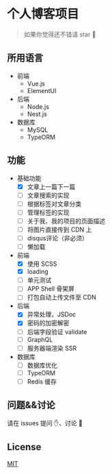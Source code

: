 # 个人博客项目

> 如果你觉得还不错请 star 🌟 

## 所用语言

- 前端
  - Vue.js
  - ElementUI
- 后端
  - Node.js
  - Nest.js
- 数据库
  - MySQL
  - TypeORM

## 功能

- 基础功能
  - [x] 文章上一篇下一篇
  - [ ] 文章搜索的实现
  - [ ] 根据标签对文章分类
  - [ ] 管理标签的实现
  - [ ] 关于我、我的项目的页面描述
  - [ ] 将图片直接传到 CDN 上
  - [ ] disqus评论（非必须）
  - [ ] 懒加载
- 前端
  - [x] 使用 SCSS
  - [x] loading
  - [ ] 单元测试
  - [ ] APP Shell 骨架屏
  - [ ] 打包自动上传文件至 CDN
- 后端
  - [x] 异常处理，JSDoc
  - [x] 密码的加密解密
  - [ ] 后端字段验证 validate
  - [ ] GraphQL
  - [ ] 服务器端渲染 SSR
- 数据库
  - [ ] 数据库优化
  - [ ] TypeORM
  - [ ] Redis 缓存
  
## 问题&&讨论

请在 issues 提问 ✋、讨论  💬

## License

[MIT](./LICENSE)